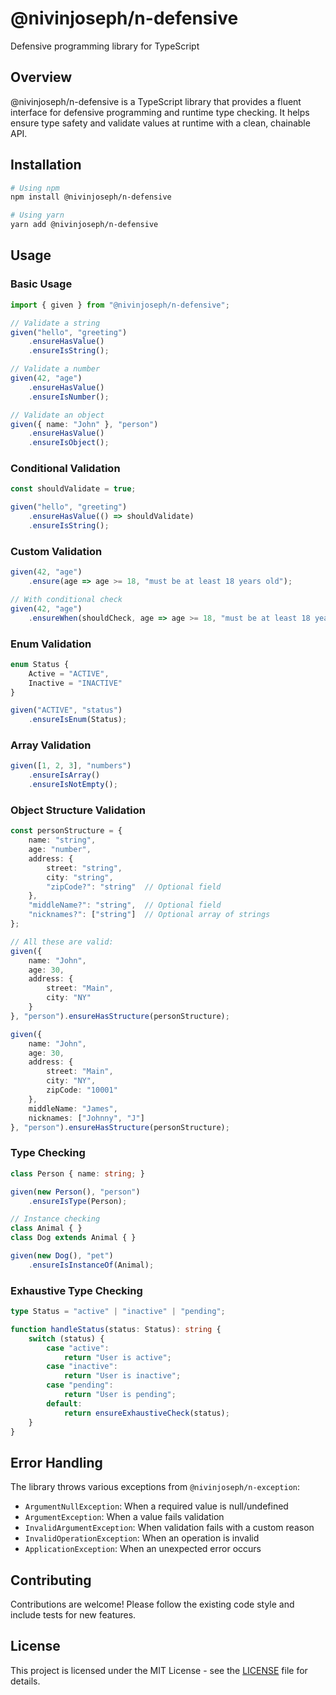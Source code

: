 # @nivinjoseph/n-defensive
Defensive programming library for TypeScript

## Overview
@nivinjoseph/n-defensive is a TypeScript library that provides a fluent interface for defensive programming and runtime type checking. It helps ensure type safety and validate values at runtime with a clean, chainable API.

## Installation
```bash
# Using npm
npm install @nivinjoseph/n-defensive

# Using yarn
yarn add @nivinjoseph/n-defensive
```

## Usage

### Basic Usage
```typescript
import { given } from "@nivinjoseph/n-defensive";

// Validate a string
given("hello", "greeting")
    .ensureHasValue()
    .ensureIsString();

// Validate a number
given(42, "age")
    .ensureHasValue()
    .ensureIsNumber();

// Validate an object
given({ name: "John" }, "person")
    .ensureHasValue()
    .ensureIsObject();
```

### Conditional Validation
```typescript
const shouldValidate = true;

given("hello", "greeting")
    .ensureHasValue(() => shouldValidate)
    .ensureIsString();
```

### Custom Validation
```typescript
given(42, "age")
    .ensure(age => age >= 18, "must be at least 18 years old");

// With conditional check
given(42, "age")
    .ensureWhen(shouldCheck, age => age >= 18, "must be at least 18 years old");
```

### Enum Validation
```typescript
enum Status {
    Active = "ACTIVE",
    Inactive = "INACTIVE"
}

given("ACTIVE", "status")
    .ensureIsEnum(Status);
```

### Array Validation
```typescript
given([1, 2, 3], "numbers")
    .ensureIsArray()
    .ensureIsNotEmpty();
```

### Object Structure Validation
```typescript
const personStructure = {
    name: "string",
    age: "number",
    address: {
        street: "string",
        city: "string",
        "zipCode?": "string"  // Optional field
    },
    "middleName?": "string",  // Optional field
    "nicknames?": ["string"]  // Optional array of strings
};

// All these are valid:
given({ 
    name: "John", 
    age: 30, 
    address: { 
        street: "Main", 
        city: "NY" 
    } 
}, "person").ensureHasStructure(personStructure);

given({ 
    name: "John", 
    age: 30, 
    address: { 
        street: "Main", 
        city: "NY",
        zipCode: "10001"
    },
    middleName: "James",
    nicknames: ["Johnny", "J"]
}, "person").ensureHasStructure(personStructure);
```

### Type Checking
```typescript
class Person { name: string; }

given(new Person(), "person")
    .ensureIsType(Person);

// Instance checking
class Animal { }
class Dog extends Animal { }

given(new Dog(), "pet")
    .ensureIsInstanceOf(Animal);
```

### Exhaustive Type Checking
```typescript
type Status = "active" | "inactive" | "pending";

function handleStatus(status: Status): string {
    switch (status) {
        case "active":
            return "User is active";
        case "inactive":
            return "User is inactive";
        case "pending":
            return "User is pending";
        default:
            return ensureExhaustiveCheck(status);
    }
}
```

## Error Handling
The library throws various exceptions from `@nivinjoseph/n-exception`:
- `ArgumentNullException`: When a required value is null/undefined
- `ArgumentException`: When a value fails validation
- `InvalidArgumentException`: When validation fails with a custom reason
- `InvalidOperationException`: When an operation is invalid
- `ApplicationException`: When an unexpected error occurs

## Contributing
Contributions are welcome! Please follow the existing code style and include tests for new features.

## License
This project is licensed under the MIT License - see the [LICENSE](LICENSE) file for details.
